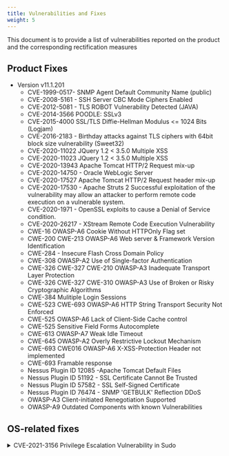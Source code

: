 ```yaml
---
title: Vulnerabilities and Fixes
weight: 5
---
```

This document is to provide a list of vulnerabilities reported on the product and the corresponding rectification measures

<!-- spellchecker-disable -->


<!-- spellchecker-enable -->

## Product Fixes
- Version v11.1.201
  - CVE-1999-0517- SNMP Agent Default Community Name (public)
  - CVE-2008-5161 - SSH Server CBC Mode Ciphers Enabled
  - CVE-2012-5081 -  TLS ROBOT Vulnerability Detected (JAVA)
  - CVE-2014-3566 POODLE: SSLv3
  - CVE-2015-4000 SSL/TLS Diffie-Hellman Modulus <= 1024 Bits (Logjam)
  - CVE-2016-2183 -  Birthday attacks against TLS ciphers with 64bit block size vulnerability (Sweet32)
  - CVE-2020-11022  JQuery 1.2 < 3.5.0 Multiple XSS
  - CVE-2020-11023  JQuery 1.2 < 3.5.0 Multiple XSS
  - CVE-2020-13943 Apache Tomcat HTTP/2 Request mix-up
  - CVE-2020-14750 - Oracle WebLogic Server
  - CVE-2020-17527 Apache Tomcat HTTP/2 Request header mix-up
  - CVE-2020-17530 - Apache Struts 2 Successful exploitation of the vulnerability may allow an attacker to perform remote code execution on a vulnerable system.
  - CVE-2020-1971 - OpenSSL exploits to cause a Denial of Service condition.
  - CVE-2020-26217 - XStream Remote Code Execution Vulnerability
  - CWE-16 OWASP-A6 Cookie Without HTTPOnly Flag set
  - CWE-200 CWE-213 OWASP-A6 Web server & Framework Version Identification
  - CWE-284 - Insecure Flash Cross Domain Policy
  - CWE-308 OWASP-A2 Use of Single-factor Authentication
  - CWE-326 CWE-327 CWE-210 OWASP-A3 Inadequate Transport Layer Protection
  - CWE-326 CWE-327 CWE-310 OWASP-A3 Use of Broken or Risky Cryptographic Algorithms
  - CWE-384 Mulitiple Login Sessions
  - CWE-523 CWE-693 OWASP-A6 HTTP String Transport Security Not Enforced
  - CWE-525 OWASP-A6 Lack of Client-Side Cache control
  - CWE-525 Sensitive Field Forms Autocomplete
  - CWE-613 OWASP-A7 Weak Idle Timeout
  - CWE-645 OWASP-A2 Overly Restrictive Lockout Mechanism
  - CWE-693 CWE016 OWASP-A6 X-XSS-Protection Header not implemented
  - CWE-693 Framable response
  - Nessus Plugin ID 12085 -Apache Tomcat Default Files
  - Nessus Plugin ID 51192 - SSL Certificate Cannot Be Trusted
  - Nessus Plugin ID 57582 - SSL Self-Signed Certificate
  - Nessus Plugin ID 76474 -  SNMP 'GETBULK' Reflection DDoS
  - OWASP-A3 Client-initiated Renegotiation Supported
  - OWASP-A9 Outdated Components with known Vulnerabilities

## OS-related fixes
<details> 
  <summary> CVE-2021-3156 Privilege Escalation Vulnerability in Sudo</summary>

  **Overview**
  <br>
    &nbsp;&nbsp;&nbsp; Sudo before 1.9.5p2 has a Heap-based Buffer Overflow, allowing privilege escalation to root via 
  <br>
    &nbsp;&nbsp;&nbsp; "sudoedit -s" and a command-line argument that ends with a single backslash character.

  **Mitigation Steps**
  <ol>
    <li>
      Download the package <a href="https://github.com/sudo-project/sudo/releases/download/SUDO_1_9_5p2/sudo-1.9.5-3.el7.x86_64.rpm">sudo-1.9.5-3.el7.x86_64.rpm</a>
	</li>
	<li>
	  Use WinSCP to copy the sudo-1.9.5-3.el7.x86_64.rpm into the NetGain server and place it under /tmp directory
	</li>
	<li>
	  SSH to the NetGain server and execute the following commands below
	</li>
	# cd /tmp
	<br>
	# yum localinstall --disablerepo=* sudo-1.9.5-3.el7.x86_64.rpm
	<li>
	  Verify the Sudo version
	</li>
  </ol>

  &nbsp;&nbsp;&nbsp;&nbsp;![Sudo Version](/security/images/sudo_version.png  "sudo") 		
</details> 
